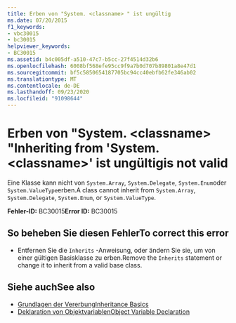 ```yaml
---
title: Erben von "System. <classname> " ist ungültig
ms.date: 07/20/2015
f1_keywords:
- vbc30015
- bc30015
helpviewer_keywords:
- BC30015
ms.assetid: b4c005df-a510-47c7-b5cc-27f4514d32b6
ms.openlocfilehash: 6008bf568efe95cc9f9a7b0d707b89801a8e47d1
ms.sourcegitcommit: bf5c5850654187705bc94cc40ebfb62fe346ab02
ms.translationtype: MT
ms.contentlocale: de-DE
ms.lasthandoff: 09/23/2020
ms.locfileid: "91098644"
---
```

# <a name="inheriting-from-systemclassname-is-not-valid"></a><span data-ttu-id="0588a-103">Erben von "System. \<classname> "</span><span class="sxs-lookup"><span data-stu-id="0588a-103">Inheriting from 'System.\<classname>'</span></span> <span data-ttu-id="0588a-104">ist ungültig</span><span class="sxs-lookup"><span data-stu-id="0588a-104">is not valid</span></span>

<span data-ttu-id="0588a-105">Eine Klasse kann nicht von `System.Array`, `System.Delegate`, `System.Enum`oder `System.ValueType`erben.</span><span class="sxs-lookup"><span data-stu-id="0588a-105">A class cannot inherit from `System.Array`, `System.Delegate`, `System.Enum`, or `System.ValueType`.</span></span>  
  
 <span data-ttu-id="0588a-106">**Fehler-ID:** BC30015</span><span class="sxs-lookup"><span data-stu-id="0588a-106">**Error ID:** BC30015</span></span>  
  
## <a name="to-correct-this-error"></a><span data-ttu-id="0588a-107">So beheben Sie diesen Fehler</span><span class="sxs-lookup"><span data-stu-id="0588a-107">To correct this error</span></span>  
  
- <span data-ttu-id="0588a-108">Entfernen Sie die `Inherits` -Anweisung, oder ändern Sie sie, um von einer gültigen Basisklasse zu erben.</span><span class="sxs-lookup"><span data-stu-id="0588a-108">Remove the `Inherits` statement or change it to inherit from a valid base class.</span></span>  
  
## <a name="see-also"></a><span data-ttu-id="0588a-109">Siehe auch</span><span class="sxs-lookup"><span data-stu-id="0588a-109">See also</span></span>

- [<span data-ttu-id="0588a-110">Grundlagen der Vererbung</span><span class="sxs-lookup"><span data-stu-id="0588a-110">Inheritance Basics</span></span>](../programming-guide/language-features/objects-and-classes/inheritance-basics.md)
- [<span data-ttu-id="0588a-111">Deklaration von Objektvariablen</span><span class="sxs-lookup"><span data-stu-id="0588a-111">Object Variable Declaration</span></span>](../programming-guide/language-features/variables/object-variable-declaration.md)
